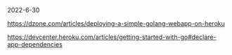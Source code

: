 2022-6-30

https://dzone.com/articles/deploying-a-simple-golang-webapp-on-heroku

https://devcenter.heroku.com/articles/getting-started-with-go#declare-app-dependencies
